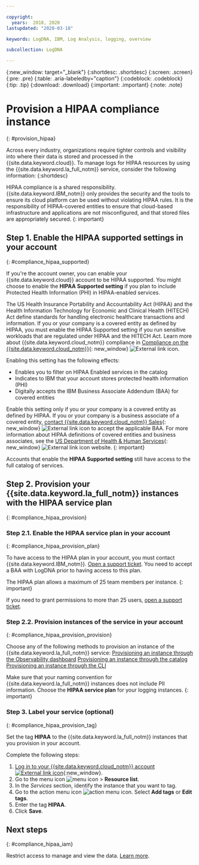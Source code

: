 ```yaml
---

copyright:
  years:  2018, 2020
lastupdated: "2020-03-18"

keywords: LogDNA, IBM, Log Analysis, logging, overview

subcollection: LogDNA

---
```


{:new_window: target="_blank"}
{:shortdesc: .shortdesc}
{:screen: .screen}
{:pre: .pre}
{:table: .aria-labeledby="caption"}
{:codeblock: .codeblock}
{:tip: .tip}
{:download: .download}
{:important: .important}
{:note: .note}

# Provision a HIPAA compliance instance
{: #provision_hipaa}

Across every industry, organizations require tighter controls and visibility into where their data is stored and processed in the {{site.data.keyword.cloud}}. To manage logs for HIPAA resources by using the {{site.data.keyword.la_full_notm}} service, consider the following information:
{:shortdesc}

HIPAA compliance is a shared responsibility. {{site.data.keyword.IBM_notm}} only provides the security and the tools to ensure its cloud platform can be used without violating HIPAA rules. It is the responsibility of HIPAA-covered entities to ensure that cloud-based infrastructure and applications are not misconfigured, and that stored files are appropriately secured.
{: important}

## Step 1. Enable the HIPAA supported settings in your account
{: #compliance_hipaa_supported}

If you're the account owner, you can enable your {{site.data.keyword.cloud}} account to be HIPAA supported. You might choose to enable the **HIPAA Supported setting** if you plan to include Protected Health Information (PHI) in HIPAA-enabled services.

The US Health Insurance Portability and Accountability Act (HIPAA) and the Health Information Technology for Economic and Clinical Health (HITECH) Act define standards for handling electronic healthcare transactions and information. If you or your company is a covered entity as defined by HIPAA, you must enable the HIPAA Supported setting if you run sensitive workloads that are regulated under HIPAA and the HITECH Act. Learn more about {{site.data.keyword.cloud_notm}} compliance in [Compliance on the {{site.data.keyword.cloud_notm}}](https://www.ibm.com/cloud/compliance){: new_window} ![External link icon](../icons/launch-glyph.svg "External link icon").

Enabling this setting has the following effects:

* Enables you to filter on HIPAA Enabled services in the catalog
* Indicates to IBM that your account stores protected health information (PHI)
* Digitally accepts the IBM Business Associate Addendum (BAA) for covered entities

Enable this setting only if you or your company is a covered entity as defined by HIPAA. If you or your company is a business associate of a covered entity, [contact {{site.data.keyword.cloud_notm}} Sales](https://www.ibm.com/account/reg/us-en/signup?formid=MAIL-wcp){: new_window} ![External link icon](../icons/launch-glyph.svg "External link icon") to accept the applicable BAA. For more information about HIPAA definitions of covered entities and business associates, see the [US Department of Health & Human Services](https://www.hhs.gov/hipaa/for-professionals/covered-entities/index.html){: new_window} ![External link icon](../icons/launch-glyph.svg "External link icon") website.
{: important}

Accounts that enable the **HIPAA Supported setting** still have access to the full catalog of services. 


## Step 2. Provision your {{site.data.keyword.la_full_notm}} instances with the HIPAA service plan
{: #compliance_hipaa_provision}


### Step 2.1. Enable the HIPAA service plan in your account
{: #compliance_hipaa_provision_plan}

To have access to the HIPAA plan in your account, you must contact {{site.data.keyword.IBM_notm}}. [Open a support ticket](/docs/get-support?topic=get-support-getting-customer-support#getting-customer-support). You need to accept a BAA with LogDNA prior to having access to this plan.

The HIPAA plan allows a maximum of 25 team members per instance.
{: important}

If you need to grant permissions to more than 25 users, [open a support ticket](/docs/get-support?topic=get-support-getting-customer-support#getting-customer-support).


### Step 2.2. Provision instances of the service in your account
{: #compliance_hipaa_provision_provision}

Choose any of the following methods to provision an instance of the {{site.data.keyword.la_full_notm}} service:
[Provisioning an instance through the Observability dashboard](/docs/Log-Analysis-with-LogDNA?topic=LogDNA-provision#provision_ui)
[Provisioning an instance through the catalog](/docs/Log-Analysis-with-LogDNA?topic=LogDNA-provision#provision_catalog)
[Provisioning an instance through the CLI](/docs/Log-Analysis-with-LogDNA?topic=LogDNA-provision#provision_cli)

Make sure that your naming convention for {{site.data.keyword.la_full_notm}} instances does not include PII information. Choose the **HIPAA service plan** for your logging instances.
{: important}


### Step 3. Label your service (optional)
{: #compliance_hipaa_provision_tag}

Set the tag **HIPAA** to the {{site.data.keyword.la_full_notm}} instances that you provision in your account.

Complete the following steps:

1. [Log in to your {{site.data.keyword.cloud_notm}} account ![External link icon](../../icons/launch-glyph.svg "External link icon")](https://cloud.ibm.com/login){:new_window}.
2. Go to the menu icon ![menu icon](../../icons/icon_hamburger.svg) &gt; **Resource list**.
3. In the *Services* section, identify the instance that you want to tag.
4. Go to the action menu icon ![action menu icon](../../icons/icon_hamburger.svg). Select **Add tags** or **Edit tags**.
5. Enter the tag **HIPAA**.
6. Click **Save**.

 
## Next steps
{: #compliance_hipaa_iam}

Restrict access to manage and view the data. [Learn more](/docs/Log-Analysis-with-LogDNA?topic=LogDNA-iam).





